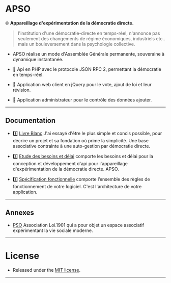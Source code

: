 # APSO

:globe_with_meridians: **Appareillage d'expérimentation de la démocratie directe.**

> l'institution d'une démocratie-directe en temps-réel, n'annonce pas seulement des changements de régime économiques, industriels etc.. mais un bouleversement dans la psychologie collective.

* APSO réalise un mode d'Assemblée Générale permanente, souveraine à dynamique instantanée.

* :blue_book: Api en PHP avec le protocole JSON RPC 2, permettant la démocratie en temps-réel.
* :green_book: Application web client en jQuery pour le vote, ajout de loi et leur révision.
* :closed_book: Application administrateur pour le contrôle des données ajouter.

***

## Documentation

* :one: [Livre Blanc](doc/livre_blanc.md) J'ai essayé d'être le plus simple et concis possible, pour décrire un projet et sa fondation où prime la simplicité. Une base associative contrainte à une auto-gestion par démocratie directe.

* :two: [Etude des besoins et délai](doc/etude_des_besoins_delai.md) comporte les besoins et délai pour la conception et développement d'api pour l'appareillage d'expérimentation de la démocratie directe. APSO.

* :three: [Spécification fonctionnelle](doc/specification_fonctionnelle.md) comporte l’ensemble des règles de fonctionnement de votre logiciel. C'est l'architecture de votre application.

***

## Annexes

* [PSO](http://www.lasainteethique.org/leparti/2015/htm/20150107_00-PSO.htm) Association Loi.1901 qui a pour objet un espace associatif expérimentant la vie sociale moderne.

***

# License

* Released under the [MIT license](http://opensource.org/licenses/mit-license.php).

***